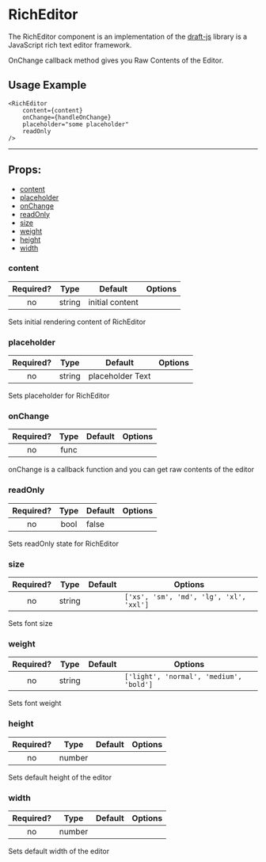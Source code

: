 # RichEditor

The RichEditor component is an implementation of the [draft-js](https://github.com/facebook/draft-js) library is a JavaScript rich text editor framework.

OnChange callback method gives you Raw Contents of the Editor.


## Usage Example

```JSX
<RichEditor
    content={content}
    onChange={handleOnChange}
    placeholder="some placeholder"
    readOnly
/>
```

---

## Props:

* [content](#content)
* [placeholder](#placeholder)
* [onChange](#onChange)
* [readOnly](#readOnly)
* [size](#size)
* [weight](#weight)
* [height](#height)
* [width](#width)

### content

| Required? | Type | Default | Options |
|:---:|:---:|---|---|
| no | string | initial content | |

Sets initial rendering content of RichEditor

### placeholder

| Required? | Type | Default | Options |
|:---:|:---:|---|---|
| no | string | placeholder Text | |

Sets placeholder for RichEditor

### onChange

| Required? | Type | Default | Options |
|:---:|:---:|---|---|
| no | func |  | |

onChange is a callback function and you can get raw contents of the editor

### readOnly

| Required? | Type | Default | Options |
|:---:|:---:|---|---|
| no | bool | false | |

Sets readOnly state for RichEditor

### size

| Required? | Type | Default | Options |
|:---:|:---:|---|---|
| no | string | | `['xs', 'sm', 'md', 'lg', 'xl', 'xxl']` |

Sets font size

### weight

| Required? | Type | Default | Options |
|:---:|:---:|---|---|
| no | string | | `['light', 'normal', 'medium', 'bold']` |

Sets font weight

### height

| Required? | Type | Default | Options |
|:---:|:---:|---|---|
| no | number | | |

Sets default height of the editor

### width

| Required? | Type | Default | Options |
|:---:|:---:|---|---|
| no | number | | |

Sets default width of the editor
